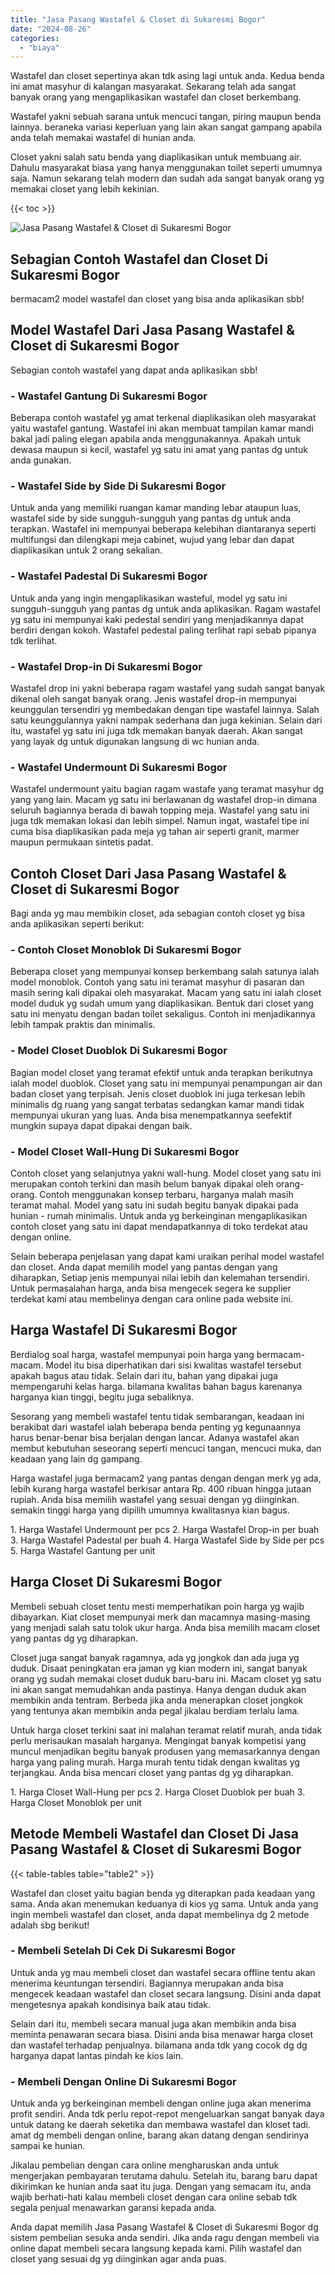 ```yaml
---
title: "Jasa Pasang Wastafel & Closet di Sukaresmi Bogor"
date: "2024-08-26"
categories: 
  - "biaya"
---
```


Wastafel dan closet sepertinya akan tdk asing lagi untuk anda. Kedua benda ini amat masyhur di kalangan masyarakat. Sekarang telah ada sangat banyak orang yang mengaplikasikan wastafel dan closet berkembang.

Wastafel yakni sebuah sarana untuk mencuci tangan, piring maupun benda lainnya. beraneka variasi keperluan yang lain akan sangat gampang apabila anda telah memakai wastafel di hunian anda.

Closet yakni salah satu benda yang diaplikasikan untuk membuang air. Dahulu masyarakat biasa yang hanya menggunakan toilet seperti umumnya saja. Namun sekarang telah modern dan sudah ada sangat banyak orang yg memakai closet yang lebih kekinian.

{{< toc >}}

![Jasa Pasang Wastafel & Closet di Sukaresmi Bogor](/images/wastafel-closet-murah02.png)

## Sebagian Contoh Wastafel dan Closet Di Sukaresmi Bogor

bermacam2 model wastafel dan closet yang bisa anda aplikasikan sbb!

## Model Wastafel Dari Jasa Pasang Wastafel & Closet di Sukaresmi Bogor

Sebagian contoh wastafel yang dapat anda aplikasikan sbb!

### \- Wastafel Gantung Di Sukaresmi Bogor

Beberapa contoh wastafel yg amat terkenal diaplikasikan oleh masyarakat yaitu wastafel gantung. Wastafel ini akan membuat tampilan kamar mandi bakal jadi paling elegan apabila anda menggunakannya. Apakah untuk dewasa maupun si kecil, wastafel yg satu ini amat yang pantas dg untuk anda gunakan.

### \- Wastafel Side by Side Di Sukaresmi Bogor

Untuk anda yang memiliki ruangan kamar manding lebar ataupun luas, wastafel side by side sungguh-sungguh yang pantas dg untuk anda terapkan. Wastafel ini mempunyai beberapa kelebihan diantaranya seperti multifungsi dan dilengkapi meja cabinet, wujud yang lebar dan dapat diaplikasikan untuk 2 orang sekalian.

### \- Wastafel Padestal Di Sukaresmi Bogor

Untuk anda yang ingin mengaplikasikan wasteful, model yg satu ini sungguh-sungguh yang pantas dg untuk anda aplikasikan. Ragam wastafel yg satu ini mempunyai kaki pedestal sendiri yang menjadikannya dapat berdiri dengan kokoh. Wastafel pedestal paling terlihat rapi sebab pipanya tdk terlihat.

### \- Wastafel Drop-in Di Sukaresmi Bogor

Wastafel drop ini yakni beberapa ragam wastafel yang sudah sangat banyak dikenal oleh sangat banyak orang. Jenis wastafel drop-in mempunyai keunggulan tersendiri yg membedakan dengan tipe wastafel lainnya. Salah satu keunggulannya yakni nampak sederhana dan juga kekinian. Selain dari itu, wastafel yg satu ini juga tdk memakan banyak daerah. Akan sangat yang layak dg untuk digunakan langsung di wc hunian anda.

### \- Wastafel Undermount Di Sukaresmi Bogor

Wastafel undermount yaitu bagian ragam wastafe yang teramat masyhur dg yang yang lain. Macam yg satu ini berlawanan dg wastafel drop-in dimana seluruh bagiannya berada di bawah topping meja. Wastafel yang satu ini juga tdk memakan lokasi dan lebih simpel. Namun ingat, wastafel tipe ini cuma bisa diaplikasikan pada meja yg tahan air seperti granit, marmer maupun permukaan sintetis padat.

## Contoh Closet Dari Jasa Pasang Wastafel & Closet di Sukaresmi Bogor

Bagi anda yg mau membikin closet, ada sebagian contoh closet yg bisa anda aplikasikan seperti berikut:

### \- Contoh Closet Monoblok Di Sukaresmi Bogor

Beberapa closet yang mempunyai konsep berkembang salah satunya ialah model monoblok. Contoh yang satu ini teramat masyhur di pasaran dan masih sering kali dipakai oleh masyarakat. Macam yang satu ini ialah closet model duduk yg sudah umum yang diaplikasikan. Bentuk dari closet yang satu ini menyatu dengan badan toilet sekaligus. Contoh ini menjadikannya lebih tampak praktis dan minimalis.

### \- Model Closet Duoblok Di Sukaresmi Bogor

Bagian model closet yang teramat efektif untuk anda terapkan berikutnya ialah model duoblok. Closet yang satu ini mempunyai penampungan air dan badan closet yang terpisah. Jenis closet duoblok ini juga terkesan lebih minimalis dg ruang yang sangat terbatas sedangkan kamar mandi tidak mempunyai ukuran yang luas. Anda bisa menempatkannya seefektif mungkin supaya dapat dipakai dengan baik.

### \- Model Closet Wall-Hung Di Sukaresmi Bogor

Contoh closet yang selanjutnya yakni wall-hung. Model closet yang satu ini merupakan contoh terkini dan masih belum banyak dipakai oleh orang-orang. Contoh menggunakan konsep terbaru, harganya malah masih teramat mahal. Model yang satu ini sudah begitu banyak dipakai pada hunian - rumah minimalis. Untuk anda yg berkeinginan mengaplikasikan contoh closet yang satu ini dapat mendapatkannya di toko terdekat atau dengan online.

Selain beberapa penjelasan yang dapat kami uraikan perihal model wastafel dan closet. Anda dapat memilih model yang pantas dengan yang diharapkan, Setiap jenis mempunyai nilai lebih dan kelemahan tersendiri. Untuk permasalahan harga, anda bisa mengecek segera ke supplier terdekat kami atau membelinya dengan cara online pada website ini.

## Harga Wastafel Di Sukaresmi Bogor

Berdialog soal harga, wastafel mempunyai poin harga yang bermacam-macam. Model itu bisa diperhatikan dari sisi kwalitas wastafel tersebut apakah bagus atau tidak. Selain dari itu, bahan yang dipakai juga mempengaruhi kelas harga. bilamana kwalitas bahan bagus karenanya harganya kian tinggi, begitu juga sebaliknya.

Sesorang yang membeli wastafel tentu tidak sembarangan, keadaan ini berakibat dari wastafel ialah beberapa benda penting yg kegunaannya harus benar-benar bisa berjalan dengan lancar. Adanya wastafel akan membut kebutuhan seseorang seperti mencuci tangan, mencuci muka, dan keadaan yang lain dg gampang.

Harga wastafel juga bermacam2 yang pantas dengan dengan merk yg ada, lebih kurang harga wastafel berkisar antara Rp. 400 ribuan hingga jutaan rupiah. Anda bisa memilih wastafel yang sesuai dengan yg diinginkan. semakin tinggi harga yang dipilih umumnya kwalitasnya kian bagus.

1\. Harga Wastafel Undermount per pcs 2. Harga Wastafel Drop-in per buah 3. Harga Wastafel Padestal per buah 4. Harga Wastafel Side by Side per pcs 5. Harga Wastafel Gantung per unit

## Harga Closet Di Sukaresmi Bogor

Membeli sebuah closet tentu mesti memperhatikan poin harga yg wajib dibayarkan. Kiat closet mempunyai merk dan macamnya masing-masing yang menjadi salah satu tolok ukur harga. Anda bisa memilih macam closet yang pantas dg yg diharapkan.

Closet juga sangat banyak ragamnya, ada yg jongkok dan ada juga yg duduk. Disaat peningkatan era jaman yg kian modern ini, sangat banyak orang yg sudah memakai closet duduk baru-baru ini. Macam closet yg satu ini akan sangat memudahkan anda pastinya. Hanya dengan duduk akan membikin anda tentram. Berbeda jika anda menerapkan closet jongkok yang tentunya akan membikin anda pegal jikalau berdiam terlalu lama.

Untuk harga closet terkini saat ini malahan teramat relatif murah, anda tidak perlu merisaukan masalah harganya. Mengingat banyak kompetisi yang muncul menjadikan begitu banyak produsen yang memasarkannya dengan harga yang paling murah. Harga murah tentu tidak dengan kwalitas yg terjangkau. Anda bisa mencari closet yang pantas dg yg diharapkan.

1\. Harga Closet Wall-Hung per pcs 2. Harga Closet Duoblok per buah 3. Harga Closet Monoblok per unit

## Metode Membeli Wastafel dan Closet Di Jasa Pasang Wastafel & Closet di Sukaresmi Bogor

{{< table-tables table="table2" >}}

Wastafel dan closet yaitu bagian benda yg diterapkan pada keadaan yang sama. Anda akan menemukan keduanya di kios yg sama. Untuk anda yang ingin membeli wastafel dan closet, anda dapat membelinya dg 2 metode adalah sbg berikut!

### \- Membeli Setelah Di Cek Di Sukaresmi Bogor

Untuk anda yg mau membeli closet dan wastafel secara offline tentu akan menerima keuntungan tersendiri. Bagiannya merupakan anda bisa mengecek keadaan wastafel dan closet secara langsung. Disini anda dapat mengetesnya apakah kondisinya baik atau tidak.

Selain dari itu, membeli secara manual juga akan membikin anda bisa meminta penawaran secara biasa. Disini anda bisa menawar harga closet dan wastafel terhadap penjualnya. bilamana anda tdk yang cocok dg dg harganya dapat lantas pindah ke kios lain.

### \- Membeli Dengan Online Di Sukaresmi Bogor

Untuk anda yg berkeinginan membeli dengan online juga akan menerima profit sendiri. Anda tdk perlu repot-repot mengeluarkan sangat banyak daya untuk datang ke daerah seketika dan membawa wastafel dan kloset tadi. amat dg membeli dengan online, barang akan datang dengan sendirinya sampai ke hunian.

Jikalau pembelian dengan cara online mengharuskan anda untuk mengerjakan pembayaran terutama dahulu. Setelah itu, barang baru dapat dikirimkan ke hunian anda saat itu juga. Dengan yang semacam itu, anda wajib berhati-hati kalau membeli closet dengan cara online sebab tdk segala penjual menawarkan garansi kepada anda.

Anda dapat memilih Jasa Pasang Wastafel & Closet di Sukaresmi Bogor dg sistem pembelian sesuka anda sendiri. Jika anda ragu dengan membeli via online dapat membeli secara langsung kepada kami. Pilih wastafel dan closet yang sesuai dg yg diinginkan agar anda puas.

